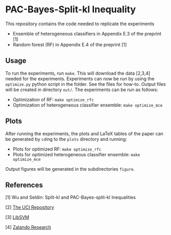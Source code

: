# PAC-Bayes-Split-kl Inequality
This repository contains the code needed to replicate the experiments
- Ensemble of heterogeneous classifiers in Appendix E.3 of the preprint [1]
- Random forest (RF) in Appendix E.4 of the preprint [1]

## Usage
To run the experiments, run `make`. This will download the data [2,3,4] needed for the experiments.
Experiments can now be run by using the `optimize.py` python script in the folder. See the files for how-to. Output files will be created in directory `out/`.
The experiments can be run as follows:

* Optimization of RF: `make optimize_rfc`
* Optimization of heterogeneous classifier ensemble: `make optimize_mce`

## Plots
After running the experiments, the plots and LaTeX tables of the paper can be generated by `cd`ing to the `plots` directory and running:

* Plots for optimized RF: `make optimize_rfc`
* Plots for optimized heterogeneous classifier ensemble: `make optimize_mce`

Output figures will be generated in the subdirectories `figure`.

## References
\[1\] Wu and Seldin: Split-kl and PAC-Bayes-split-kl Inequalities

\[2\] [The UCI Repository](https://archive.ics.uci.edu/ml/index.php)

\[3\] [LibSVM](https://www.csie.ntu.edu.tw/~cjlin/libsvmtools/datasets/)

\[4\] [Zalando Research](https://research.zalando.com/welcome/mission/research-projects/fashion-mnist/)
